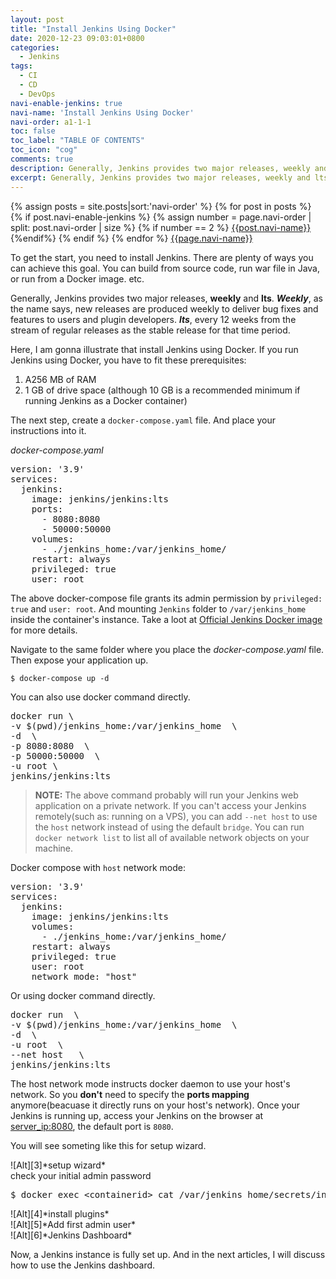 ```yaml
---
layout: post
title: "Install Jenkins Using Docker"
date: 2020-12-23 09:03:01+0800
categories:
  - Jenkins
tags:
  - CI
  - CD
  - DevOps
navi-enable-jenkins: true
navi-name: 'Install Jenkins Using Docker'
navi-order: a1-1-1
toc: false
toc_label: "TABLE OF CONTENTS"
toc_icon: "cog"
comments: true
description: Generally, Jenkins provides two major releases, weekly and lts. Weekly, as the name says, new releases are produced weekly to deliver bug fixes and features to users and plugin developers. lts, every 12 weeks from the stream of regular releases as the stable release for that time period.
excerpt: Generally, Jenkins provides two major releases, weekly and lts. weekly, as the name says, new releases are produced weekly to deliver bug fixes and features to users and plugin developers. lts, every 12 weeks from the stream of regular releases as the stable release for that time period.
---
```

<!--navigation bar-->
<div class='navi-link-container'>
  {% assign posts = site.posts|sort:'navi-order' %}
  {% for post in posts %}
    {% if post.navi-enable-jenkins %}
        {% assign number = page.navi-order | split: post.navi-order | size %}
        {% if number == 2 %}
            <a href="{{ site.baseurl }}{{ post.url }}" class='navi-link'>{{post.navi-name}}</a>
        {%endif%}
    {% endif %}
  {% endfor %}
<a class='navi-link' href="">{{page.navi-name}}</a>
</div>
<!--navigation bar-->

To get the start, you need to install Jenkins. There are plenty of ways you can achieve this goal. You can build from source code, run war file in Java, or run from a Docker image. etc.

Generally, Jenkins provides two major releases, **weekly** and **lts**. ***Weekly***, as the name says, new releases are produced weekly to deliver bug fixes and features to users and plugin developers. ***lts***, every 12 weeks from the stream of regular releases as the stable release for that time period.

Here, I am gonna illustrate that install Jenkins using Docker. If you run Jenkins using Docker, you have to fit these prerequisites:
1. A256 MB of RAM
2. 1 GB of drive space (although 10 GB is a recommended minimum if running Jenkins as a Docker container)

The next step, create a `docker-compose.yaml` file. And place your instructions into it.

*docker-compose.yaml*
<pre>
version: '3.9'
services:
  jenkins:
    image: jenkins/jenkins:<bold>lts</bold>
    ports:
      - 8080:8080
      - 50000:50000
    volumes:
      - ./jenkins_home:/var/jenkins_home/
    restart: always
    <bold>privileged: true</bold>
    <bold>user: root</bold>
</pre>

The above docker-compose file grants its admin permission by `privileged: true` and `user: root`. And mounting `Jenkins` folder to `/var/jenkins_home` inside the container's instance.  Take a loot at [Official Jenkins Docker image][1] for more details.

Navigate to the same folder where you place the *docker-compose.yaml* file. Then expose your application up.
```
$ docker-compose up -d
```

You can also use docker command directly.
<pre>
docker run \
-v $(pwd)/jenkins_home:/var/jenkins_home  \
-d  \
-p 8080:8080  \
-p 50000:50000  \
-u root \
jenkins/jenkins:lts 
</pre>


<blockquote class="quote">
<b>NOTE:</b>
The above command probably will run your Jenkins web application on a private network. If you can't access your Jenkins remotely(such as: running on a VPS), you can add <code>--net host</code>  to use the <code>host</code> network instead of using the default <code>bridge</code>. You can run <code>docker network list</code> to list all of available network objects on your machine.
</blockquote>

Docker compose with `host` network mode:
<pre>
version: '3.9'
services:
  jenkins:
    image: jenkins/jenkins:lts
    volumes:
      - ./jenkins_home:/var/jenkins_home/
    restart: always
    privileged: true
    user: root
    <red-bold>network_mode: "host"</red-bold>
</pre>
Or using docker command directly.
<pre>
docker run  \
-v $(pwd)/jenkins_home:/var/jenkins_home  \
-d  \
-u root  \
<red-bold>--net host</red-bold>   \
jenkins/jenkins:lts
</pre>
The <red-bold>host</red-bold> network mode instructs docker daemon to use your host's network. So you <b>don't</b> need to specify the <b>ports mapping</b> anymore(beacuase it directly runs on your host's network). Once your Jenkins is running up,  access your Jenkins on the browser at [server_ip:8080][2], the default port is `8080`.

You will see someting like this for setup wizard.
<div class="imgcenter" markdown="1">
![Alt][3]*setup wizard*
</div>
check your initial admin password
<pre>
$ docker exec &lt;containerid&gt; cat /var/jenkins_home/secrets/initialAdminPassword
</pre>
<div class="imgcenter" markdown="1">
![Alt][4]*install plugins*
</div>

<div class="imgcenter" markdown="1">
![Alt][5]*Add first admin user*
</div>

<div class="imgcenter" markdown="1">
![Alt][6]*Jenkins Dashboard*
</div>

Now, a Jenkins instance is fully set up. And in the next articles, I will discuss how to use the Jenkins dashboard.

[1]: https://github.com/jenkinsci/docker
[2]: http://server_ip:8080
[3]: /blog/public/img/2020-12-24-install-jenkins-on-docker-a.png
[4]: /blog/public/img/2020-12-24-install-jenkins-on-docker-b.png
[5]: /blog/public/img/2020-12-24-install-jenkins-on-docker-c.png
[6]: /blog/public/img/2020-12-24-install-jenkins-on-docker-e.png
